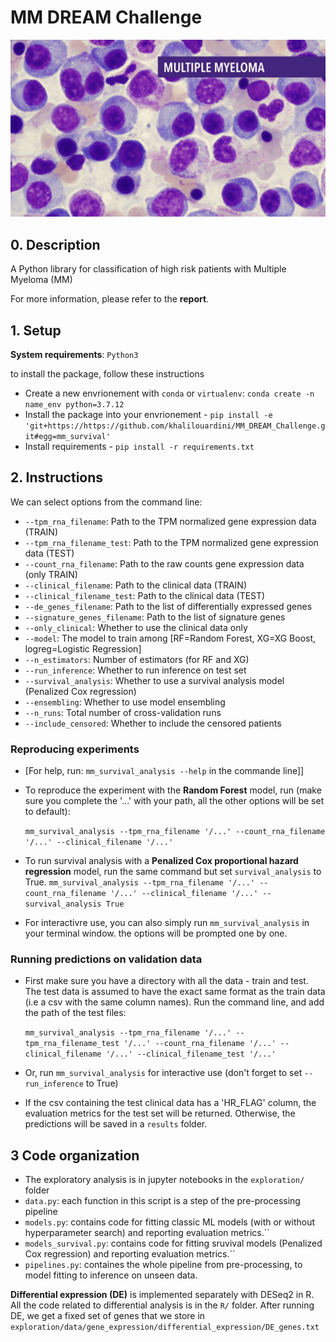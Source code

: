 # MM DREAM Challenge

![Alt text](mm_image.png?raw=true "MM")

## 0. Description

A Python library for classification of high risk patients with Multiple Myeloma (MM)

For more information, please refer to the **report**.

## 1. Setup
**System requirements**: `Python3`

to install the package, follow these instructions

-   Create a new envrionement with `conda` or `virtualenv`: `conda create -n name_env python=3.7.12`
-   Install the package into your envrionement - `pip install -e 'git+https://https://github.com/khalilouardini/MM_DREAM_Challenge.git#egg=mm_survival'`
-   Install requirements - `pip install -r requirements.txt`

## 2. Instructions 

We can select options from the command line:
-   `--tpm_rna_filename`: Path to the TPM normalized gene expression data (TRAIN)
-   `--tpm_rna_filename_test`: Path to the TPM normalized gene expression data (TEST)
-   `--count_rna_filename`: Path to the raw counts gene expression data (only TRAIN)
-   `--clinical_filename`: Path to the clinical data (TRAIN)
-   `--clinical_filename_test`: Path to the clinical data (TEST)
-   `--de_genes_filename`: Path to the list of differentially expressed genes 
-   `--signature_genes_filename`: Path to the list of signature genes
-   `--only_clinical`: Whether to use the clinical data only
-   `--model`: The model to train among [RF=Random Forest, XG=XG Boost, logreg=Logistic Regression]
-   `--n_estimators`: Number of estimators (for RF and XG)
-   `--run_inference`: Whether to run inference on test set
-   `--survival_analysis`: Whether to use a survival analysis model (Penalized Cox regression)
-   `--ensembling`: Whether to use model ensembling
-   `--n_runs`: Total number of cross-validation runs
-   `--include_censored`: Whether to include the censored patients

### Reproducing experiments

- [For help, run: `mm_survival_analysis --help` in the commande line]]

- To reproduce the experiment with the **Random Forest** model, run (make sure you complete the '...' with your path, all the other options will be set to default):

    `mm_survival_analysis --tpm_rna_filename '/...' --count_rna_filename '/...' --clinical_filename '/...' `

- To run survival analysis with a **Penalized Cox proportional hazard regression** model, run the same command but set `survival_analysis` to True.
    `mm_survival_analysis --tpm_rna_filename '/...' --count_rna_filename '/...' --clinical_filename '/...' --survival_analysis True`

- For interactivre use, you can also simply run `mm_survival_analysis` in your terminal window. the options will be prompted one by one.

### Running predictions on validation data
-   First make sure you have a directory with all the data - train and test. The test data is assumed to have the exact same format as the train data (i.e a csv with the same column names). Run the command line, and add the path of the test files:

    `mm_survival_analysis --tpm_rna_filename '/...' --tpm_rna_filename_test '/...' --count_rna_filename '/...' --clinical_filename '/...' --clinical_filename_test '/...' `

-   Or, run `mm_survival_analysis` for interactive use (don't forget to set `--run_inference` to True)

-   If the csv containing the test clinical data has a 'HR_FLAG' column, the evaluation metrics for the test set will be returned. Otherwise, the predictions will be saved in a `results` folder.

## 3 Code organization

-   The exploratory analysis is in jupyter notebooks in the `exploration/` folder
-   `data.py`: each function in this script is a step of the pre-processing pipeline
-   `models.py`: contains code for fitting classic ML models (with or without hyperparameter search) and reporting evaluation metrics.``
-   `models_survival.py`: contains code for fitting sruvival models  (Penalized Cox regression) and reporting evaluation metrics.``
-   `pipelines.py`: containes the whole pipeline from pre-processing, to model fitting to inference on unseen data.

**Differential expression (DE)** is implemented separately with DESeq2 in R. All the code related to differential analysis is in the `R/` folder. After running DE, we get a fixed set of genes that we store in `exploration/data/gene_expression/differential_expression/DE_genes.txt`
